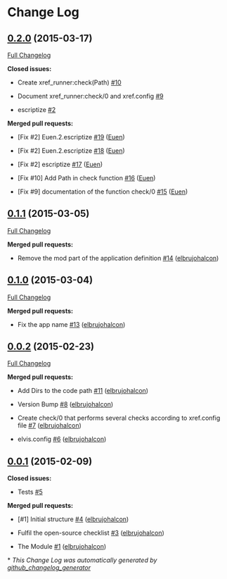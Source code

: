 # Change Log

## [0.2.0](https://github.com/inaka/xref_runner/tree/0.2.0) (2015-03-17)

[Full Changelog](https://github.com/inaka/xref_runner/compare/0.1.1...HEAD)

**Closed issues:**

- Create xref\_runner:check\(Path\) [\#10](https://github.com/inaka/xref_runner/issues/10)

- Document xref\_runner:check/0 and xref.config [\#9](https://github.com/inaka/xref_runner/issues/9)

- escriptize [\#2](https://github.com/inaka/xref_runner/issues/2)

**Merged pull requests:**

- \[Fix \#2\] Euen.2.escriptize [\#19](https://github.com/inaka/xref_runner/pull/19) ([Euen](https://github.com/Euen))

- \[Fix \#2\] Euen.2.escriptize [\#18](https://github.com/inaka/xref_runner/pull/18) ([Euen](https://github.com/Euen))

- \[Fix \#2\] escriptize [\#17](https://github.com/inaka/xref_runner/pull/17) ([Euen](https://github.com/Euen))

- \[Fix \#10\] Add Path in check function [\#16](https://github.com/inaka/xref_runner/pull/16) ([Euen](https://github.com/Euen))

- \[Fix \#9\] documentation of the function check/0 [\#15](https://github.com/inaka/xref_runner/pull/15) ([Euen](https://github.com/Euen))

## [0.1.1](https://github.com/inaka/xref_runner/tree/0.1.1) (2015-03-05)

[Full Changelog](https://github.com/inaka/xref_runner/compare/0.1.0...0.1.1)

**Merged pull requests:**

- Remove the mod part of the application definition [\#14](https://github.com/inaka/xref_runner/pull/14) ([elbrujohalcon](https://github.com/elbrujohalcon))

## [0.1.0](https://github.com/inaka/xref_runner/tree/0.1.0) (2015-03-04)

[Full Changelog](https://github.com/inaka/xref_runner/compare/0.0.2...0.1.0)

**Merged pull requests:**

- Fix the app name [\#13](https://github.com/inaka/xref_runner/pull/13) ([elbrujohalcon](https://github.com/elbrujohalcon))

## [0.0.2](https://github.com/inaka/xref_runner/tree/0.0.2) (2015-02-23)

[Full Changelog](https://github.com/inaka/xref_runner/compare/0.0.1...0.0.2)

**Merged pull requests:**

- Add Dirs to the code path [\#11](https://github.com/inaka/xref_runner/pull/11) ([elbrujohalcon](https://github.com/elbrujohalcon))

- Version Bump [\#8](https://github.com/inaka/xref_runner/pull/8) ([elbrujohalcon](https://github.com/elbrujohalcon))

- Create check/0 that performs several checks according to xref.config file [\#7](https://github.com/inaka/xref_runner/pull/7) ([elbrujohalcon](https://github.com/elbrujohalcon))

- elvis.config [\#6](https://github.com/inaka/xref_runner/pull/6) ([elbrujohalcon](https://github.com/elbrujohalcon))

## [0.0.1](https://github.com/inaka/xref_runner/tree/0.0.1) (2015-02-09)

**Closed issues:**

- Tests [\#5](https://github.com/inaka/xref_runner/issues/5)

**Merged pull requests:**

- \[\#1\] Initial structure [\#4](https://github.com/inaka/xref_runner/pull/4) ([elbrujohalcon](https://github.com/elbrujohalcon))

- Fulfil the open-source checklist [\#3](https://github.com/inaka/xref_runner/pull/3) ([elbrujohalcon](https://github.com/elbrujohalcon))

- The Module [\#1](https://github.com/inaka/xref_runner/pull/1) ([elbrujohalcon](https://github.com/elbrujohalcon))



\* *This Change Log was automatically generated by [github_changelog_generator](https://github.com/skywinder/Github-Changelog-Generator)*
